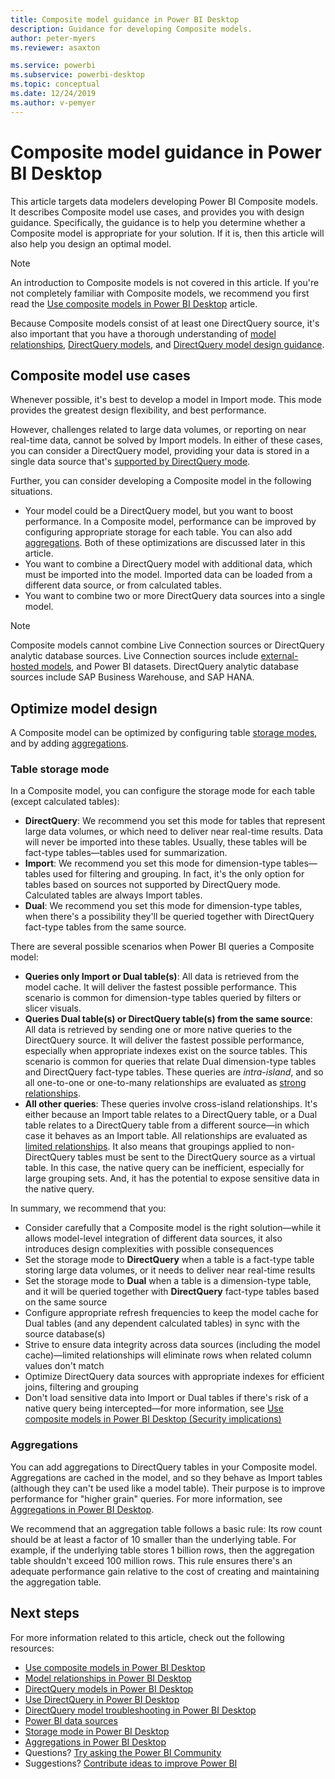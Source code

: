 ```yaml
---
title: Composite model guidance in Power BI Desktop
description: Guidance for developing Composite models.
author: peter-myers
ms.reviewer: asaxton

ms.service: powerbi
ms.subservice: powerbi-desktop
ms.topic: conceptual
ms.date: 12/24/2019
ms.author: v-pemyer
---
```


# Composite model guidance in Power BI Desktop

This article targets data modelers developing Power BI Composite models. It describes Composite model use cases, and provides you with design guidance. Specifically, the guidance is to help you determine whether a Composite model is appropriate for your solution. If it is, then this article will also help you design an optimal model.

> [!NOTE]
> An introduction to Composite models is not covered in this article. If you're not completely familiar with Composite models, we recommend you first read the [Use composite models in Power BI Desktop](../transform-model/desktop-composite-models.md) article.
>
> Because Composite models consist of at least one DirectQuery source, it's also important that you have a thorough understanding of [model relationships](../transform-model/desktop-relationships-understand.md), [DirectQuery models](../connect-data/desktop-directquery-about.md), and [DirectQuery model design guidance](directquery-model-guidance.md).

## Composite model use cases

Whenever possible, it's best to develop a model in Import mode. This mode provides the greatest design flexibility, and best performance.

However, challenges related to large data volumes, or reporting on near real-time data, cannot be solved by Import models. In either of these cases, you can consider a DirectQuery model, providing your data is stored in a single data source that's [supported by DirectQuery mode](../connect-data/power-bi-data-sources.md).

Further, you can consider developing a Composite model in the following situations.

- Your model could be a DirectQuery model, but you want to boost performance. In a Composite model, performance can be improved by configuring appropriate storage for each table. You can also add [aggregations](../transform-model/desktop-aggregations.md). Both of these optimizations are discussed later in this article.
- You want to combine a DirectQuery model with additional data, which must be imported into the model. Imported data can be loaded from a different data source, or from calculated tables.
- You want to combine two or more DirectQuery data sources into a single model.

> [!NOTE]
> Composite models cannot combine Live Connection sources or DirectQuery analytic database sources. Live Connection sources include [external-hosted models](../connect-data/service-datasets-understand.md#external-hosted-models), and Power BI datasets. DirectQuery analytic database sources include SAP Business Warehouse, and SAP HANA.

## Optimize model design

A Composite model can be optimized by configuring table [storage modes](../transform-model/desktop-storage-mode.md), and by adding [aggregations](../transform-model/desktop-aggregations.md).

### Table storage mode

In a Composite model, you can configure the storage mode for each table (except calculated tables):

- **DirectQuery**: We recommend you set this mode for tables that represent large data volumes, or which need to deliver near real-time results. Data will never be imported into these tables. Usually, these tables will be fact-type tables—tables used for summarization.
- **Import**: We recommend you set this mode for dimension-type tables—tables used for filtering and grouping. In fact, it's the only option for tables based on sources not supported by DirectQuery mode. Calculated tables are always Import tables.
- **Dual**: We recommend you set this mode for dimension-type tables, when there's a possibility they'll be queried together with DirectQuery fact-type tables from the same source.

There are several possible scenarios when Power BI queries a Composite model:

- **Queries only Import or Dual table(s)**: All data is retrieved from the model cache. It will deliver the fastest possible performance. This scenario is common for dimension-type tables queried by filters or slicer visuals.
- **Queries Dual table(s) or DirectQuery table(s) from the same source**: All data is retrieved by sending one or more native queries to the DirectQuery source. It will deliver the fastest possible performance, especially when appropriate indexes exist on the source tables. This scenario is common for queries that relate Dual dimension-type tables and DirectQuery fact-type tables. These queries are _intra-island_, and so all one-to-one or one-to-many relationships are evaluated as [strong relationships](../transform-model/desktop-relationships-understand.md#strong-relationships).
- **All other queries**: These queries involve cross-island relationships. It's either because an Import table relates to a DirectQuery table, or a Dual table relates to a DirectQuery table from a different source—in which case it behaves as an Import table. All relationships are evaluated as [limited relationships](../transform-model/desktop-relationships-understand.md#limited-relationships). It also means that groupings applied to non-DirectQuery tables must be sent to the DirectQuery source as a virtual table. In this case, the native query can be inefficient, especially for large grouping sets. And, it has the potential to expose sensitive data in the native query.

In summary, we recommend that you:

- Consider carefully that a Composite model is the right solution—while it allows model-level integration of different data sources, it also introduces design complexities with possible consequences
- Set the storage mode to **DirectQuery** when a table is a fact-type table storing large data volumes, or it needs to deliver near real-time results
- Set the storage mode to **Dual** when a table is a dimension-type table, and it will be queried together with **DirectQuery** fact-type tables based on the same source
- Configure appropriate refresh frequencies to keep the model cache for Dual tables (and any dependent calculated tables) in sync with the source database(s)
- Strive to ensure data integrity across data sources (including the model cache)—limited relationships will eliminate rows when related column values don't match
- Optimize DirectQuery data sources with appropriate indexes for efficient joins, filtering and grouping
- Don't load sensitive data into Import or Dual tables if there's risk of a native query being intercepted—for more information, see [Use composite models in Power BI Desktop (Security implications)](../transform-model/desktop-composite-models.md#security-implications)

### Aggregations

You can add aggregations to DirectQuery tables in your Composite model. Aggregations are cached in the model, and so they behave as Import tables (although they can't be used like a model table). Their purpose is to improve performance for "higher grain" queries. For more information, see [Aggregations in Power BI Desktop](../transform-model/desktop-aggregations.md).

We recommend that an aggregation table follows a basic rule: Its row count should be at least a factor of 10 smaller than the underlying table. For example, if the underlying table stores 1 billion rows, then the aggregation table shouldn't exceed 100 million rows. This rule ensures there's an adequate performance gain relative to the cost of creating and maintaining the aggregation table.

## Next steps

For more information related to this article, check out the following resources:

- [Use composite models in Power BI Desktop](../transform-model/desktop-composite-models.md)
- [Model relationships in Power BI Desktop](../transform-model/desktop-relationships-understand.md)
- [DirectQuery models in Power BI Desktop](../connect-data/desktop-directquery-about.md)
- [Use DirectQuery in Power BI Desktop](../connect-data/desktop-use-directquery.md)
- [DirectQuery model troubleshooting in Power BI Desktop](../connect-data/desktop-directquery-troubleshoot.md)
- [Power BI data sources](../connect-data/power-bi-data-sources.md)
- [Storage mode in Power BI Desktop](../transform-model/desktop-storage-mode.md)
- [Aggregations in Power BI Desktop](../transform-model/desktop-aggregations.md)
- Questions? [Try asking the Power BI Community](https://community.powerbi.com/)
- Suggestions? [Contribute ideas to improve Power BI](https://ideas.powerbi.com)
